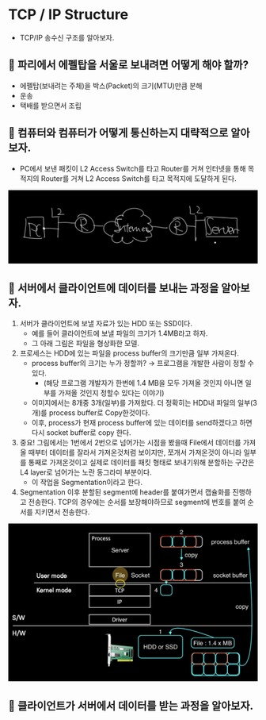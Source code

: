 # TCP / IP Structure
- TCP/IP 송수신 구조를 알아보자.

## 🍎 파리에서 에펠탑을 서울로 보내려면 어떻게 해야 할까?
- 에펠탑(보내려는 주체)을 박스(Packet)의 크기(MTU)만큼 분해
- 운송
- 택배를 받으면서 조립

## 🍎 컴퓨터와 컴퓨터가 어떻게 통신하는지 대략적으로 알아보자.
- PC에서 보낸 패킷이 L2 Access Switch를 타고 Router를 거쳐 인터넷을 통해 목적지의 Router를 거쳐 L2 Access Switch를 타고 목적지에 도달하게 된다.
<img src='./ConnectionMap.jpg' width=700>

## 🍎 서버에서 클라이언트에 데이터를 보내는 과정을 알아보자.
1. 서버가 클라이언트에 보낼  자료가 있는 HDD 또는 SSD이다.
    - 예를 들어 클라이언트에 보낼 파일의 크기가 1.4MB라고 하자.
    - 그 아래 그림은 파일을 형상화한 모델.
2. 프로세스는 HDD에 있는 파일을 process buffer의 크기만큼 일부 가져온다.
    - process buffer의 크기는 누가 정할까? → 프로그램을 개발한 사람이 정할 수 있다. 
        - (해당 프로그램 개발자가 한번에 1.4 MB을 모두 가져올 것인지 아니면 일부를 가져올 것인지 정할수 있다는 이야기)
    - 이미지에서는 8개중 3개(일부)를 가져왔다. 더 정확히는 HDD내 파일의 일부(3개)를 process buffer로 Copy한것이다.
    - 이후, process가 현재 process buffer에 있는 데이터를 send하겠다고 하면 다시 socket buffer로 copy 한다.   
3. 중요! 그림에서는 1번에서 2번으로 넘어가는 시점을 봤을때 File에서 데이터를 가져올 때부터 데이터를 잘라서 가져온것처럼 보이지만, 쪼개서 가져온것이 아니라 일부를 통째로 가져온것이고 실제로 데이터를 패킷 형태로 보내기위해 분할하는 구간은 L4 layer로 넘어가는 노란 동그라미 부분이다.
    - 이 작업을 Segmentation이라고 한다.
5. Segmentation 이후 분할된 segment에 header를 붙여가면서 캡슐화를 진행하고 전송한다. TCP의 경우에는 순서를 보장해야하므로 segment에 번호를 붙여 순서를 지키면서 전송한다.

<img src='./ServerToClient.jpg' width=700>

## 🍎 클라이언트가 서버에서 데이터를 받는 과정을 알아보자.
